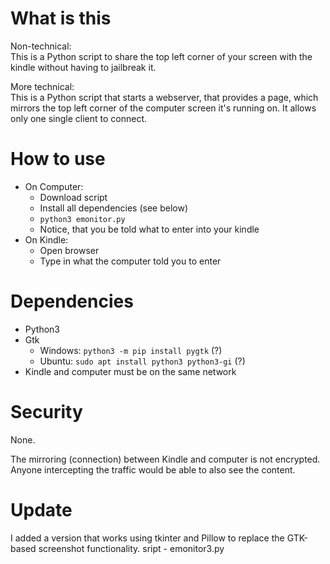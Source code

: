 # What is this

Non-technical:<br>
This is a Python script to share the top left corner of your screen with the kindle without having to jailbreak it.

More technical:<br>
This is a Python script that starts a webserver, that provides a page, which mirrors the top left corner of the computer screen it's running on. It allows only one single client to connect.

# How to use
- On Computer:
  - Download script
  - Install all dependencies (see below)
  - `python3 emonitor.py`
  -  Notice, that you be told what to enter into your kindle
- On Kindle:
  - Open browser
  - Type in what the computer told you to enter

# Dependencies

- Python3
- Gtk
  - Windows: `python3 -m pip install pygtk` (?)
  - Ubuntu: `sudo apt install python3 python3-gi` (?)
- Kindle and computer must be on the same network

# Security

None.

The mirroring (connection) between Kindle and computer is not encrypted. Anyone intercepting the traffic would be able to also see the content.

# Update

I added a version that works using tkinter and Pillow to replace the GTK-based screenshot functionality.
sript - emonitor3.py
